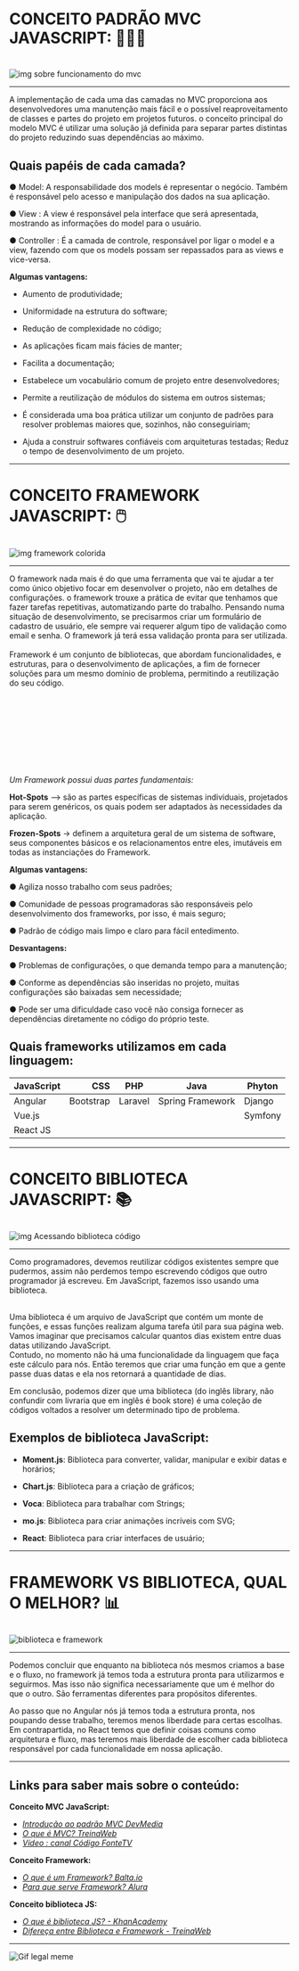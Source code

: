 # CONCEITO PADRÃO MVC JAVASCRIPT:  👩🏻‍💻 <h1>


![img sobre funcionamento do mvc](https://github.com/GiselePorto/mvc/assets/132604471/93b3b114-4071-4a63-9269-37a606e19066)


<hr>

  A implementação de cada uma das camadas no MVC proporciona aos desenvolvedores uma manutenção mais fácil e o possível reaproveitamento de classes e partes do projeto em projetos futuros.
 o conceito principal do modelo MVC é utilizar uma solução já definida para separar partes distintas do projeto reduzindo suas dependências ao máximo. 
  
## Quais papéis de cada camada? 


● Model:  A responsabilidade dos models é representar o negócio. Também é responsável pelo acesso e manipulação dos dados na sua aplicação.

● View : A view é responsável pela interface que será apresentada, mostrando as informações do model para o usuário.

● Controller :  É a camada de controle, responsável por ligar o model e a view, fazendo com que os models possam ser repassados para as views e vice-versa.
 
 **Algumas vantagens:**

* Aumento de produtividade;

* Uniformidade na estrutura do software;
 
* Redução de complexidade no código;

* As aplicações ficam mais fácies de manter;

* Facilita a documentação;

* Estabelece um vocabulário comum de projeto entre desenvolvedores;

* Permite a reutilização de módulos do sistema em outros sistemas;

* É considerada uma boa prática utilizar um conjunto de padrões para resolver problemas maiores que, sozinhos, não conseguiriam;

* Ajuda a construir softwares confiáveis com arquiteturas testadas;
Reduz o tempo de desenvolvimento de um projeto.

 <hr>

# CONCEITO FRAMEWORK JAVASCRIPT: 🖱️ <h2>
![img framework colorida](https://github.com/GiselePorto/mvc/assets/132604471/b6b548f3-5ae4-4f1d-bedb-a448f043e54c)

<hr>

 O framework nada mais é do que uma ferramenta que vai te ajudar a ter como único objetivo focar em desenvolver o projeto, não em detalhes de configurações. o framework trouxe a prática de evitar que tenhamos que fazer tarefas repetitivas, automatizando parte do trabalho. Pensando numa situação de desenvolvimento, se precisarmos criar um formulário de cadastro de usuário, ele sempre vai requerer algum tipo de validação como email e senha. O framework já terá essa validação pronta para ser utilizada.
 <br> <br> 
 Framework é um conjunto de bibliotecas, que abordam funcionalidades, e estruturas, para o desenvolvimento de aplicações, a fim de fornecer soluções para um mesmo domínio de problema, permitindo a reutilização do seu código.
 
 <br> <br> 
=======
 <br> 

 *Um Framework possui duas partes fundamentais:*

**Hot-Spots** –> são as partes específicas de sistemas individuais, projetados para serem genéricos, os quais podem ser adaptados às necessidades da aplicação.

**Frozen-Spots** -> definem a arquitetura geral de um sistema de software, seus componentes básicos e os relacionamentos entre eles, imutáveis em todas as instanciações do Framework.

 **Algumas vantagens:**

 ● Agiliza nosso trabalho com seus padrões;

 ● Comunidade de pessoas programadoras são responsáveis pelo desenvolvimento dos frameworks, por isso, é mais seguro;

 ● Padrão de código mais limpo e claro para fácil entedimento.

 **Desvantagens:**

 ● Problemas de configurações, o que demanda tempo para a manutenção;

 ● Conforme as dependências são inseridas no projeto, muitas configurações são baixadas sem necessidade;

 ●  Pode ser uma dificuldade caso você não consiga fornecer as dependências diretamente no código do próprio teste.

 ## Quais frameworks utilizamos em cada linguagem: 

|  JavaScript 	|  CSS 	|  PHP 	|  Java 	| Phyton  	|
|---	|--:	|---	|---	|---	|
| Angular  	| Bootstrap  	| Laravel  |  Spring Framework 	|  Django 	|
|  Vue.js 	|   	|   	|   	| Symfony  |
|  React JS 	|   	|   	|   	|   	|

<hr>

# CONCEITO BIBLIOTECA JAVASCRIPT: 📚 <h2>
![img Acessando biblioteca código](https://github.com/GiselePorto/mvc/assets/132604471/5af138df-8ffa-4c31-96ff-917b72bcd204)

<hr>

 Como programadores, devemos reutilizar códigos existentes sempre que pudermos, assim não perdemos tempo escrevendo códigos que outro programador já escreveu.
Em JavaScript, fazemos isso usando uma biblioteca.
<br> <br>

Uma biblioteca é um arquivo de JavaScript que contém um monte de funções, e essas funções realizam alguma tarefa útil para sua página web.
Vamos imaginar que precisamos calcular quantos dias existem entre duas datas utilizando JavaScript. <br> Contudo, no momento não há uma funcionalidade da linguagem que faça este cálculo para nós. Então teremos que criar uma função em que a gente passe duas datas e ela nos retornará a quantidade de dias. 

 Em conclusão, podemos dizer que uma biblioteca (do inglês library, não confundir com livraria que em inglês é book store) é uma coleção de códigos voltados a resolver um determinado tipo de problema.


## Exemplos de biblioteca JavaScript: 

* **Moment.js**: Biblioteca para converter, validar, manipular e exibir datas e horários;

* **Chart.js**: Biblioteca para a criação de gráficos;

* **Voca**: Biblioteca para trabalhar com Strings;

* **mo.js**: Biblioteca para criar animações incríveis com SVG; 

* **React**: Biblioteca para criar interfaces de usuário;

<hr>

# FRAMEWORK VS BIBLIOTECA, QUAL O MELHOR? 📊 <h2>
![biblioteca e framework](https://github.com/GiselePorto/mvc/assets/132604471/e3f07d8c-81fc-4723-b4a6-2eadc2f420ce)

<hr>


Podemos concluir que enquanto na biblioteca nós mesmos criamos a base e o fluxo, no framework já temos toda a estrutura pronta para utilizarmos e seguirmos. Mas isso não significa necessariamente que um é melhor do que o outro. São ferramentas diferentes para propósitos diferentes.

Ao passo que no Angular nós já temos toda a estrutura pronta, nos poupando desse trabalho, teremos menos liberdade para certas escolhas. Em contrapartida, no React temos que definir coisas comuns como arquitetura e fluxo, mas teremos mais liberdade de escolher cada biblioteca responsável por cada funcionalidade em nossa aplicação.

<hr>

## Links para saber mais sobre o conteúdo: 

**Conceito MVC JavaScript:**
 *  [*Introdução ao padrão MVC DevMedia*](https://www.devmedia.com.br/introducao-ao-padrao-mvc/29308)
 * 	[*O que é MVC? TreinaWeb*](https://www.treinaweb.com.br/blog/o-que-e-mvc)
 *  [*Vídeo : canal Código FonteTV*](https://youtu.be/jyTNhT67ZyY)

**Conceito Framework:**
  *  [*O que é um Framework? Balta.io*](https://balta.io/blog/o-que-e-um-framework)
  *  [*Para que serve Framework? Alura*](https://www.alura.com.br/artigos/framework-o-que-e-pra-que-serve-essa-ferramenta?gclid=EAIaIQobChMIyP2rk-7U_wIVFkJIAB06QgP7EAAYASAAEgJd1PD_BwE)
  
     
**Conceito biblioteca JS:**
  *   [*O que é biblioteca JS? - KhanAcademy*](https://pt.khanacademy.org/computing/computer-programming/html-css-js/using-js-libraries-in-your-webpage/a/whats-a-js-library)
  *   [*Difereça entre Biblioteca e Framework - TreinaWeb*](https://www.treinaweb.com.br/blog/qual-a-diferenca-entre-framework-e-biblioteca)


<hr>



![Gif legal meme](https://github.com/GiselePorto/mvc/assets/132604471/f137e9bd-8a2c-44c0-9691-50bafdd82a81)



